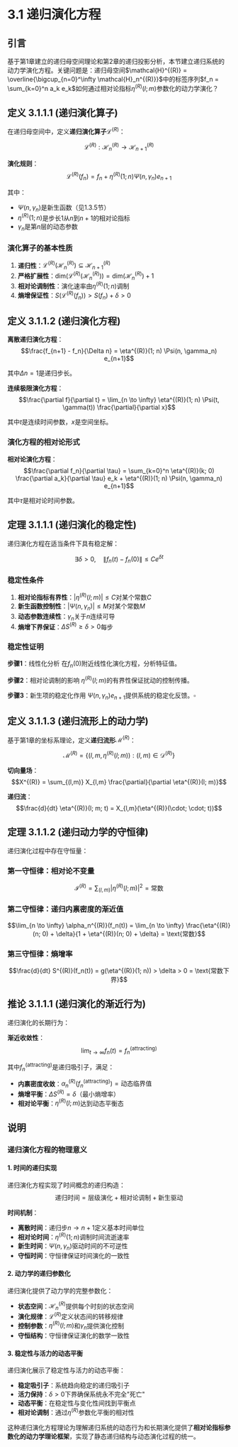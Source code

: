 # 3.1 递归演化方程

## 引言

基于第1章建立的递归母空间理论和第2章的递归投影分析，本节建立递归系统的动力学演化方程。关键问题是：递归母空间$\mathcal{H}^{(R)} = \overline{\bigcup_{n=0}^\infty \mathcal{H}_n^{(R)}}$中的标签序列$f_n = \sum_{k=0}^n a_k e_k$如何通过相对论指标$\eta^{(R)}(l; m)$参数化的动力学演化？

## 定义 3.1.1.1 (递归演化算子)

在递归母空间中，定义**递归演化算子**$\mathcal{L}^{(R)}$：

$$\mathcal{L}^{(R)}: \mathcal{H}_n^{(R)} \to \mathcal{H}_{n+1}^{(R)}$$

**演化规则**：
$$\mathcal{L}^{(R)}(f_n) = f_n + \eta^{(R)}(1; n) \Psi(n, \gamma_n) e_{n+1}$$

其中：
- $\Psi(n, \gamma_n)$是新生函数（见1.3.5节）
- $\eta^{(R)}(1; n)$是步长1从$n$到$n+1$的相对论指标
- $\gamma_n$是第$n$层的动态参数

### 演化算子的基本性质

1. **递归性**：$\mathcal{L}^{(R)}(\mathcal{H}_n^{(R)}) \subseteq \mathcal{H}_{n+1}^{(R)}$
2. **严格扩展性**：$\text{dim}(\mathcal{L}^{(R)}(\mathcal{H}_n^{(R)})) = \text{dim}(\mathcal{H}_n^{(R)}) + 1$
3. **相对论调制性**：演化速率由$\eta^{(R)}(1; n)$调制
4. **熵增保证性**：$S(\mathcal{L}^{(R)}(f_n)) > S(f_n) + \delta > 0$

## 定义 3.1.1.2 (递归演化方程)

**离散递归演化方程**：
$$\frac{f_{n+1} - f_n}{\Delta n} = \eta^{(R)}(1; n) \Psi(n, \gamma_n) e_{n+1}$$

其中$\Delta n = 1$是递归步长。

**连续极限演化方程**：
$$\frac{\partial f}{\partial t} = \lim_{n \to \infty} \eta^{(R)}(1; n) \Psi(t, \gamma(t)) \frac{\partial}{\partial x}$$

其中$t$是连续时间参数，$x$是空间坐标。

### 演化方程的相对论形式

**相对论演化方程**：
$$\frac{\partial f_n}{\partial \tau} = \sum_{k=0}^n \eta^{(R)}(k; 0) \frac{\partial a_k}{\partial \tau} e_k + \eta^{(R)}(1; n) \Psi(n, \gamma_n) e_{n+1}$$

其中$\tau$是相对论时间参数。

## 定理 3.1.1.1 (递归演化的稳定性)

递归演化方程在适当条件下具有稳定解：

$$\exists \delta > 0, \quad \|f_n(t) - f_n(0)\| \leq C e^{\delta t}$$

### 稳定性条件

1. **相对论指标有界性**：$|\eta^{(R)}(l; m)| \leq C$对某个常数$C$
2. **新生函数控制性**：$|\Psi(n, \gamma_n)| \leq M$对某个常数$M$
3. **动态参数连续性**：$\gamma_n$关于$n$连续可导
4. **熵增下界保证**：$\Delta S^{(R)} \geq \delta > 0$每步

### 稳定性证明

**步骤1**：线性化分析
在$f_n(0)$附近线性化演化方程，分析特征值。

**步骤2**：相对论调制的影响
$\eta^{(R)}(l; m)$的有界性保证扰动的控制传播。

**步骤3**：新生项的稳定化作用
$\Psi(n, \gamma_n) e_{n+1}$提供系统的稳定化反馈。$\square$

## 定义 3.1.1.3 (递归流形上的动力学)

基于第1章的坐标系理论，定义**递归流形**$\mathcal{M}^{(R)}$：

$$\mathcal{M}^{(R)} = \{(l, m, \eta^{(R)}(l; m)) : (l, m) \in \mathcal{D}^{(R)}\}$$

**切向量场**：
$$X^{(R)} = \sum_{(l,m)} X_{l,m} \frac{\partial}{\partial \eta^{(R)}(l; m)}$$

**递归流**：
$$\frac{d}{dt} \eta^{(R)}(l; m; t) = X_{l,m}(\eta^{(R)}(\cdot; \cdot; t))$$

## 定理 3.1.1.2 (递归动力学的守恒律)

递归演化过程中存在守恒量：

### 第一守恒律：相对论不变量
$$\mathcal{I}^{(R)} = \sum_{(l,m)} |\eta^{(R)}(l; m)|^2 = \text{常数}$$

### 第二守恒律：递归内禀密度的渐近值
$$\lim_{n \to \infty} \alpha_n^{(R)}(f_n(t)) = \lim_{n \to \infty} \frac{\eta^{(R)}(n; 0) + \delta}{1 + \eta^{(R)}(n; 0) + \delta} = \text{常数}$$

### 第三守恒律：熵增率
$$\frac{d}{dt} S^{(R)}(f_n(t)) = g(\eta^{(R)}(1; n)) > \delta > 0 = \text{常数下界}$$

## 推论 3.1.1.1 (递归演化的渐近行为)

递归演化的长期行为：

**渐近收敛性**：
$$\lim_{t \to \infty} f_n(t) = f_n^{(\text{attracting})}$$

其中$f_n^{(\text{attracting})}$是递归吸引子，满足：
- **内禀密度收敛**：$\alpha_n^{(R)}(f_n^{(\text{attracting})}) = \text{动态临界值}$
- **熵增平衡**：$\Delta S^{(R)} = \delta$（最小熵增率）
- **相对论平衡**：$\eta^{(R)}(l; m)$达到动态平衡态

## 说明

### **递归演化方程的物理意义**

#### **1. 时间的递归实现**
递归演化方程实现了时间概念的递归构造：
$$\text{递归时间} = \text{层级演化} + \text{相对论调制} + \text{新生驱动}$$

**时间机制**：
- **离散时间**：递归步$n \to n+1$定义基本时间单位
- **相对论时间**：$\eta^{(R)}(1; n)$调制时间流逝速率
- **新生时间**：$\Psi(n, \gamma_n)$驱动时间的不可逆性
- **守恒时间**：守恒律保证时间演化的一致性

#### **2. 动力学的递归参数化**
递归演化提供了动力学的完整参数化：
- **状态空间**：$\mathcal{H}_n^{(R)}$提供每个时刻的状态空间
- **演化规律**：$\mathcal{L}^{(R)}$定义状态间的转移规律
- **控制参数**：$\eta^{(R)}(l; m)$和$\gamma_n$提供演化控制
- **守恒结构**：守恒律保证演化的数学一致性

#### **3. 稳定性与活力的动态平衡**
递归演化展示了稳定性与活力的动态平衡：
- **稳定吸引子**：系统趋向稳定的递归吸引子
- **活力保持**：$\delta > 0$下界确保系统永不完全"死亡"
- **动态平衡**：在稳定性与变化性间找到平衡点
- **相对论调制**：通过$\eta^{(R)}$参数化平衡的相对性

这种递归演化方程理论为理解递归系统的动态行为和长期演化提供了**相对论指标参数化的动力学理论框架**，实现了静态递归结构与动态演化过程的统一。
